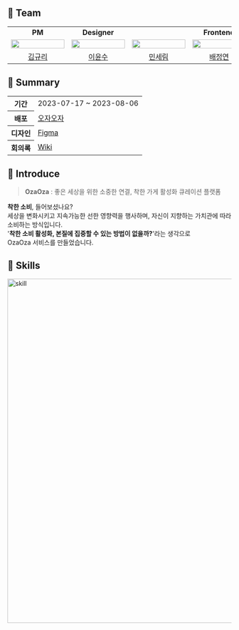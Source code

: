 ## 📌 Team
<table>
  <tr>
    <td align="center" colspan="1">
      <b>PM</b>
    </td>
    <td align="center" colspan="1">
      <b>Designer</b>
    </td>
    <td align="center" colspan="3">
      <b>Frontend</b>
    </td>
    <td align="center" colspan="1">
      <b>Backend</b>
    </td>
  </tr>
  <tr>
    <td>
      <img src="https://github.com/seoul-women-tech-hackathon-team5/.github/assets/97885933/879fc928-dec6-4f79-a374-ab24fc419efb" width="120px" height="15%"/>
    </td>
    <td>
      <img src="https://github.com/seoul-women-tech-hackathon-team5/.github/assets/97885933/3d410ad2-e257-41cc-b274-d92c5926747b" width="120px" height="15%"/>
    </td>
    <td>
      <img src="https://avatars.githubusercontent.com/u/97885933?v=4" width="120px" height="15%"/>
    </td>
    <td>
      <img src="https://avatars.githubusercontent.com/u/122681003?v=4" width="120px" height="15%"/>
    </td>
    <td>
      <img src="https://avatars.githubusercontent.com/u/139346130?v=4" width="120px" height="15%"/>
    </td>
    <td>
      <img src="https://avatars.githubusercontent.com/u/90364682?v=4" width="120px" height="15%"/>
    </td>
  </tr>
  <tr>
    <td align="center">
      <a href="starbfl212@naver.com">
      김규리
      </a>
    </td>
    <td align="center">
      <a href="yungeunyang@naver.com">
      이윤수
      </a>
    </td>
    <td align="center">
      <a href="https://github.com/anonymousRecords">
      민세림
      </a>
    </td>
    <td align="center">
      <a href="https://github.com/bluishflame">
      배정연
      </a>
    </td>
    <td align="center">
      <a href="https://github.com/haaaaauy">
      강서연
      </a>
    </td>
    <td align="center">
      <a href="https://github.com/eunhyeon5322">
      안은현
      </a>
    </td>
  </tr>
</table>

## 📌 Summary
<table>
    <tr>
        <th>기간</th>
        <td>2023-07-17 ~ 2023-08-06</td>
    </tr>
    <tr>
        <th>배포</th>
        <td><a href="https://ozaoza.netlify.app/">오자오자</a></td>
    </tr>
    <tr>
        <th>디자인</th>
        <td><a href="https://www.figma.com/file/cd6uEOfIuqBqmsZufzNwVV/OzaOza?type=design&node-id=0%3A1&mode=design&t=aEMR4ogIBPJ0YONl-1">Figma</a></td>
    </tr>
    <tr>
        <th>회의록</th>
        <td><a href="https://github.com/seoul-women-tech-hackathon-team5/meaningout-client/wiki">Wiki</a></td>
    </tr>
</table>

## 📌 Introduce
> **OzaOza** : 좋은 세상을 위한 소중한 연결, 착한 가게 활성화 큐레이션 플랫폼   

**착한 소비**, 들어보셨나요?   
세상을 변화시키고 지속가능한 선한 영향력을 행사하며, 자신이 지향하는 가치관에 따라 소비하는 방식입니다.   
'**착한 소비 활성화, 본질에 집중할 수 있는 방법이 없을까?**'라는 생각으로   
OzaOza 서비스를 만들었습니다.   

## 📌 Skills
<img width="773" alt="skill" src="https://github.com/seoul-women-tech-hackathon-team5/.github/assets/97885933/ed1bdec6-ddfb-44e9-9ad7-2eb9264a433b">
